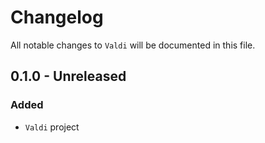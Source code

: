 # Changelog

All notable changes to `Valdi` will be documented in this file.

## 0.1.0 - Unreleased

### Added
- `Valdi` project
